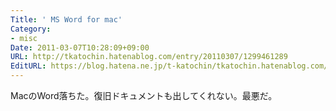 ```yaml
---
Title: ' MS Word for mac'
Category:
- misc
Date: 2011-03-07T10:28:09+09:00
URL: http://tkatochin.hatenablog.com/entry/20110307/1299461289
EditURL: https://blog.hatena.ne.jp/t-katochin/tkatochin.hatenablog.com/atom/entry/6653586347154753108
---
```


MacのWord落ちた。復旧ドキュメントも出してくれない。最悪だ。
